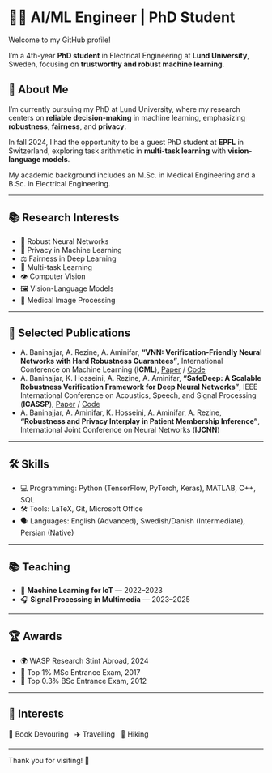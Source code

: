 # 👩‍💻 AI/ML Engineer | PhD Student

Welcome to my GitHub profile! 

I’m a 4th-year **PhD student** in Electrical Engineering at **Lund University**, Sweden, focusing on **trustworthy and robust machine learning**.

## 🔬 About Me

I’m currently pursuing my PhD at Lund University, where my research centers on **reliable decision-making** in machine learning, emphasizing **robustness**, **fairness**, and **privacy**. 

In fall 2024, I had the opportunity to be a guest PhD student at **EPFL** in Switzerland, exploring task arithmetic in **multi-task learning** with **vision-language models**.

My academic background includes an M.Sc. in Medical Engineering and a B.Sc. in Electrical Engineering.

---

## 📚 Research Interests

- 🧠 Robust Neural Networks  
- 🔐 Privacy in Machine Learning  
- ⚖️ Fairness in Deep Learning  
- 🔗 Multi-task Learning  
- 👁️ Computer Vision  
- 🖼️ Vision-Language Models  
- 🧬 Medical Image Processing
 
---

## 📝 Selected Publications

- A. Baninajjar, A. Rezine, A. Aminifar, **“VNN: Verification-Friendly Neural Networks with Hard Robustness Guarantees”**, International Conference on Machine Learning (**ICML**), [Paper](https://openreview.net/pdf?id=gUFufRkzjV) / [Code](https://github.com/anahitabn94/VNN) 
- A. Baninajjar, K. Hosseini, A. Rezine, A. Aminifar, **“SafeDeep: A Scalable Robustness Verification Framework for Deep Neural Networks”**, IEEE International Conference on Acoustics, Speech, and Signal Processing (**ICASSP**), [Paper](https://portal.research.lu.se/files/141851887/SafeDeep.pdf) / [Code](https://github.com/anahitabn94/SafeDeep)
- A. Baninajjar, A. Aminifar, K. Hosseini, A. Aminifar, A. Rezine, **“Robustness and Privacy Interplay in Patient Membership Inference”**, International Joint Conference on Neural Networks (**IJCNN**)
 
---

## 🛠️ Skills

- 💻 Programming: Python (TensorFlow, PyTorch, Keras), MATLAB, C++, SQL  
- 🛠️ Tools: LaTeX, Git, Microsoft Office 
- 🗣️ Languages: English (Advanced), Swedish/Danish (Intermediate), Persian (Native)

---

## 📚 Teaching

- 🧠 **Machine Learning for IoT** — 2022–2023  
- 🎧 **Signal Processing in Multimedia** — 2023–2025

---

## 🏆 Awards

- 🌍 WASP Research Stint Abroad, 2024  
- 🥇 Top 1% MSc Entrance Exam, 2017  
- 🥇 Top 0.3% BSc Entrance Exam, 2012
---

## 🌱 Interests

📖 Book Devouring &nbsp; ✈️ Travelling &nbsp; 🥾 Hiking

---

Thank you for visiting! 🌟 
